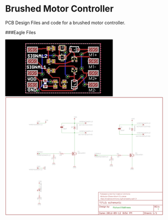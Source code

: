 # Brushed Motor Controller
PCB Design Files and code for a brushed motor controller.

###Eagle Files

![Board](https://github.com/Rich143/Brushed_Motor_Controller/blob/master/board_image.png)
![Schematic](https://github.com/Rich143/Brushed_Motor_Controller/blob/master/schematic_image.png)
